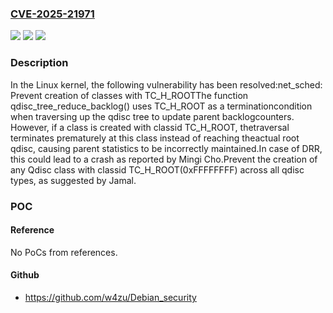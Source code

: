 ### [CVE-2025-21971](https://cve.mitre.org/cgi-bin/cvename.cgi?name=CVE-2025-21971)
![](https://img.shields.io/static/v1?label=Product&message=Linux&color=blue)
![](https://img.shields.io/static/v1?label=Version&message=066a3b5b2346febf9a655b444567b7138e3bb939%3C%20e05d9938b1b0ac40b6054cc5fa0ccbd9afd5ed4c%20&color=brighgreen)
![](https://img.shields.io/static/v1?label=Vulnerability&message=n%2Fa&color=brighgreen)

### Description

In the Linux kernel, the following vulnerability has been resolved:net_sched: Prevent creation of classes with TC_H_ROOTThe function qdisc_tree_reduce_backlog() uses TC_H_ROOT as a terminationcondition when traversing up the qdisc tree to update parent backlogcounters. However, if a class is created with classid TC_H_ROOT, thetraversal terminates prematurely at this class instead of reaching theactual root qdisc, causing parent statistics to be incorrectly maintained.In case of DRR, this could lead to a crash as reported by Mingi Cho.Prevent the creation of any Qdisc class with classid TC_H_ROOT(0xFFFFFFFF) across all qdisc types, as suggested by Jamal.

### POC

#### Reference
No PoCs from references.

#### Github
- https://github.com/w4zu/Debian_security

